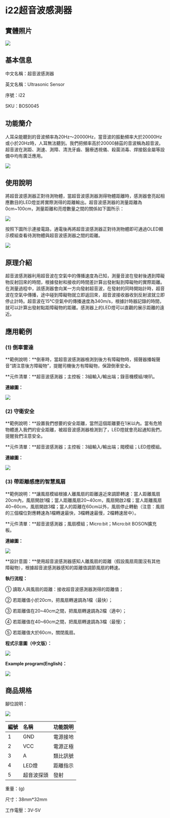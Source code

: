 # i22超音波感測器

## 實體照片

![](../.gitbook/assets/boson-chao-sheng-bo-ju-li-chuan-gan-qi-shi-wu-tu-pian.jpg)

## 基本信息

中文名稱：超音波感測器

英文名稱：Ultrasonic Sensor

序號：i22

SKU：BOS0045

## 功能簡介

人耳朵能聽到的音波頻率為20Hz～20000Hz，當音波的振動頻率大於20000Hz或小於20Hz時，人耳無法聽到。我們把頻率高於20000赫茲的音波稱為超音波。超音波在測距、測速、測障、清洗牙齒、醫療透視儀、殺菌消毒、焊接鋁金屬等設備中均有廣泛應用。

![](../.gitbook/assets/boson-chao-sheng-bo-ju-li-chuan-gan-qi-mo-kuai-jian-jie.png)

## 使用說明

將超音波感測器正對待測物體，當超音波感測器測得物體距離時，感測器會亮起相應數目的LED燈並將實際測得的距離輸出。超音波感測器的測量距離為0cm~100cm，測量距離和亮燈數量之間的關係如下圖所示：

![](../.gitbook/assets/boson-chao-sheng-bo-ju-li-chuan-gan-qi-shi-yong-shuo-ming-1.png)

按照下圖所示連接電路，通電後再將超音波感測器正對待測物體即可通過OLED顯示模組查看待測物體與超音波感測器之間的距離。

![](../.gitbook/assets/boson-chao-sheng-bo-ju-li-chuan-gan-qi-shi-yong-shuo-ming-2.png)

## 原理介紹

超音波感測器利用超音波在空氣中的傳播速度為已知，測量音波在發射後遇到障礙物反射回來的時間，根據發射和接收的時間差計算出發射點到障礙物的實際距離。在測量過程中，該感測器會向某一方向發射超音波，在發射的同時開始計時，超音波在空氣中傳播，途中碰到障礙物就立即返回來，超音波接收器收到反射波就立即停止計時。超音波在15℃空氣中的傳播速度為340m/s，根據計時器記錄的時間，就可以計算出發射點距障礙物的距離。感測器上的LED燈可以直觀的展示距離的遠近。

## 應用範例

### \(1\) 倒車雷達

**範例說明：**倒車時，當超音波感測器檢測到後方有障礙物時，揚聲器播報聲音“請注意後方障礙物”，提醒司機後方有障礙物，保證倒車安全。

**元件清單：**超音波感測器；主控板：3組輸入/輸出端；錄音機模組/喇叭。

**連線圖：**

![](../.gitbook/assets/boson-chao-sheng-bo-ju-li-chuan-gan-qi-ying-yong-yang-li-1-lian-xian-tu.png)

### \(2\) 守衛安全

**範例說明：**設置我們想要的安全距離，當然這個距離要在1米以內。當有危險物體進入我們的安全距離，被超音波感測器檢測到了，LED燈就會亮起通知我們，提醒我們注意安全。

**元件清單：**超音波感測器；主控板：3組輸入/輸出端；閥模組；LED燈模組。

**連線圖：**

![](../.gitbook/assets/boson-chao-sheng-bo-ju-li-chuan-gan-qi-ying-yong-yang-li-2-lian-xian-tu.png)

### \(3\) 帶距離感應的智慧風扇

**範例說明：**讓風扇模組根據人離風扇的距離遠近來調節轉速：當人距離風扇20cm內，風扇開啟1檔；當人距離風扇20~40cm，風扇開啟2檔；當人距離風扇40~60cm，風扇開啟3檔；當人的距離在60cm以外，風扇停止轉動（注意：風扇的三個檔位對應轉速為1檔轉速最快，3檔轉速最慢，2檔轉速居中）。

**元件清單：**超音波感測器；風扇模組；Micro:bit；Micro:bit BOSON擴充板。

**連線圖：**

![](../.gitbook/assets/boson-chao-sheng-bo-ju-li-chuan-gan-qi-ying-yong-yang-li-3-lian-xian-tu.png)

**設計意圖：**使用超音波感測器感知人離風扇的距離（假設風扇周圍沒有其他障礙物），根據超音波感測器感知的距離值調節風扇的轉速。

**執行流程：**

① 讀取人與風扇的距離：接收超音波感測器測得的距離值；

② 若距離值小於20cm，把風扇轉速調為1檔（最快）；

③ 若距離值在20~40cm之間，把風扇轉速調為2檔（適中）；

④ 若距離值在40~60cm之間，把風扇轉速調為3檔（最慢）；

⑤ 若距離值大於60cm，關閉風扇。

**程式示意圖（中文版）：**

![](https://github.com/rjc945tc/Boson/tree/88e6dccf62eea8b97a7567f44872f4efb1ec7462/boson_超音波感測器_應用範例3_程式示意圖中文版.png)

**Example program(English)：**

![](https://github.com/rjc945tc/Boson/tree/88e6dccf62eea8b97a7567f44872f4efb1ec7462/boson_超音波感測器_應用範例3_程式示意圖英文版.png)

## 商品規格

腳位說明：

![](../.gitbook/assets/boson-chao-sheng-bo-ju-li-chuan-gan-qi-yin-jiao-shuo-ming.png)

| **編號** | **名稱** | **功能說明** |
| :--- | :--- | :--- |
| 1 | GND | 電源接地 |
| 2 | VCC | 電源正極 |
| 3 | A | 類比訊號 |
| 4 | LED燈 | 距離指示 |
| 5 | 超音波探頭 | 發射 |

重量：\(g\)

尺寸：38mm\*32mm

工作電壓：3V-5V

